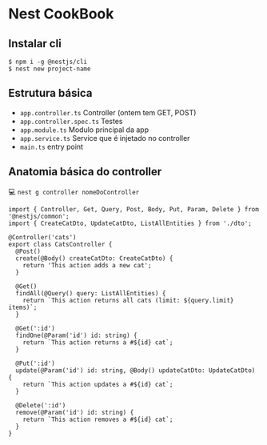 # Nest CookBook

## Instalar cli

```
$ npm i -g @nestjs/cli
$ nest new project-name
```

## Estrutura básica

- `app.controller.ts`	Controller (ontem tem GET, POST)
- `app.controller.spec.ts` Testes 
- `app.module.ts` Modulo principal da app
- `app.service.ts`	Service que é injetado no controller
- `main.ts`	entry point

## Anatomia básica do controller

💻 `nest g controller nomeDoController`

```
import { Controller, Get, Query, Post, Body, Put, Param, Delete } from '@nestjs/common';
import { CreateCatDto, UpdateCatDto, ListAllEntities } from './dto';

@Controller('cats')
export class CatsController {
  @Post()
  create(@Body() createCatDto: CreateCatDto) {
    return 'This action adds a new cat';
  }

  @Get()
  findAll(@Query() query: ListAllEntities) {
    return `This action returns all cats (limit: ${query.limit} items)`;
  }

  @Get(':id')
  findOne(@Param('id') id: string) {
    return `This action returns a #${id} cat`;
  }

  @Put(':id')
  update(@Param('id') id: string, @Body() updateCatDto: UpdateCatDto) {
    return `This action updates a #${id} cat`;
  }

  @Delete(':id')
  remove(@Param('id') id: string) {
    return `This action removes a #${id} cat`;
  }
}
```



